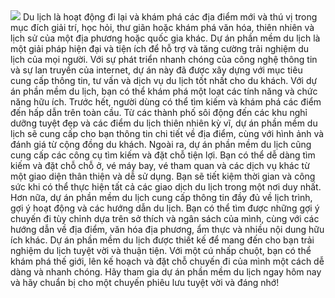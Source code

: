 <img src="https://www.google.com/url?sa=i&url=https%3A%2F%2Fsuckhoedoisong.vn%2Fdu-lich-he-2022-vao-mua-cao-diem-di-tour-16922071010191125.htm&psig=AOvVaw1Wl5Ih0B5cB9C3iydqcMFm&ust=1697190781046000&source=images&cd=vfe&opi=89978449&ved=0CA8QjRxqFwoTCOCloMie8IEDFQAAAAAdAAAAABAD">
Du lịch là hoạt động đi lại và khám phá các địa điểm mới và thú vị trong mục đích giải trí, học hỏi, thư giãn hoặc khám phá văn hóa, thiên nhiên và lịch sử của một địa phương hoặc quốc gia khác.
Dự án phần mềm du lịch là một giải pháp hiện đại và tiện ích để hỗ trợ và tăng cường trải nghiệm du lịch của mọi người. Với sự phát triển nhanh chóng của công nghệ thông tin và sự lan truyền của internet, dự án này đã được xây dựng với mục tiêu cung cấp thông tin, tư vấn và dịch vụ du lịch tốt nhất cho du khách.
Với dự án phần mềm du lịch, bạn có thể khám phá một loạt các tính năng và chức năng hữu ích. Trước hết, người dùng có thể tìm kiếm và khám phá các điểm đến hấp dẫn trên toàn cầu. Từ các thành phố sôi động đến các khu nghỉ dưỡng tuyệt đẹp và các điểm du lịch thiên nhiên kỳ vĩ, dự án phần mềm du lịch sẽ cung cấp cho bạn thông tin chi tiết về địa điểm, cùng với hình ảnh và đánh giá từ cộng đồng du khách.
Ngoài ra, dự án phần mềm du lịch cũng cung cấp các công cụ tìm kiếm và đặt chỗ tiện lợi. Bạn có thể dễ dàng tìm kiếm và đặt chỗ chỗ ở, vé máy bay, vé tham quan và các dịch vụ khác từ một giao diện thân thiện và dễ sử dụng. Bạn sẽ tiết kiệm thời gian và công sức khi có thể thực hiện tất cả các giao dịch du lịch trong một nơi duy nhất.
Hơn nữa, dự án phần mềm du lịch cung cấp thông tin đầy đủ về lịch trình, gợi ý hoạt động và các hướng dẫn du lịch. Bạn có thể tìm được những gợi ý chuyến đi tùy chỉnh dựa trên sở thích và ngân sách của mình, cùng với các hướng dẫn về địa điểm, văn hóa địa phương, ẩm thực và nhiều nội dung hữu ích khác.
Dự án phần mềm du lịch được thiết kế để mang đến cho bạn trải nghiệm du lịch tuyệt vời và thuận tiện. Với một cú nhấp chuột, bạn có thể khám phá thế giới, lên kế hoạch và đặt chỗ chuyến đi của mình một cách dễ dàng và nhanh chóng.
Hãy tham gia dự án phần mềm du lịch ngay hôm nay và hãy chuẩn bị cho một chuyến phiêu lưu tuyệt vời và đáng nhớ!
